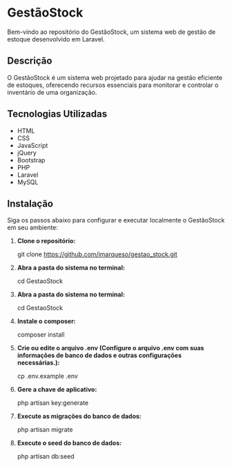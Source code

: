 # GestãoStock

Bem-vindo ao repositório do GestãoStock, um sistema web de gestão de estoque desenvolvido em Laravel.

## Descrição

O GestãoStock é um sistema web projetado para ajudar na gestão eficiente de estoques, oferecendo recursos essenciais para monitorar e controlar o inventário de uma organização.

## Tecnologias Utilizadas

- HTML
- CSS
- JavaScript
- jQuery
- Bootstrap
- PHP
- Laravel
- MySQL
  
## Instalação

Siga os passos abaixo para configurar e executar localmente o GestãoStock em seu ambiente:

1. **Clone o repositório:**

   git clone https://github.com/imarqueso/gestao_stock.git

2. **Abra a pasta do sistema no terminal:**

   cd GestaoStock

2. **Abra a pasta do sistema no terminal:**

   cd GestaoStock
   
3. **Instale o composer:**

   composer install

4. **Crie ou edite o arquivo .env (Configure o arquivo .env com suas informações de banco de dados e outras configurações necessárias.):**

   cp .env.example .env

5. **Gere a chave de aplicativo:**

   php artisan key:generate

6. **Execute as migrações do banco de dados:**

   php artisan migrate

7. **Execute o seed do banco de dados:**

   php artisan db:seed



